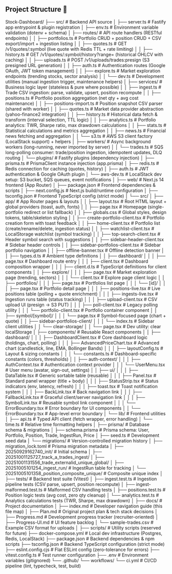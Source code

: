 ## Project Structure 📁

Stock-Dashboard/
├── src/                        # Backend API source
│   ├── server.ts               # Fastify app entrypoint & plugin registration
│   ├── env.ts                  # Environment variable validation (dotenv + schema)
│   ├── routes/                 # API route handlers (RESTful endpoints)
│   │   ├── portfolios.ts       # Portfolio CRUD + position CRUD + CSV export/import + ingestion listing
│   │   ├── quotes.ts           # GET /v1/quotes/:symbol (live quote with Redis TTL + rate limiting)
│   │   ├── history.ts          # GET /v1/quotes/:symbol/history?range= (historical OHLCV with caching)
│   │   ├── uploads.ts          # POST /v1/uploads/trades:presign (S3 presigned URL generation)
│   │   ├── auth.ts             # Authentication routes (Google OAuth, JWT token management)
│   │   ├── explore.ts          # Market exploration endpoints (trending stocks, sector analysis)
│   │   └── dev.ts              # Development utilities (manual ingestion trigger, maintenance helpers)
│   ├── services/               # Business logic layer (stateless & pure where possible)
│   │   ├── ingest.ts           # Trade CSV ingestion: parse, validate, upsert, position recompute
│   │   ├── positions.ts        # Portfolio position aggregation (net qty + avg cost maintenance)
│   │   ├── positions-import.ts # Position snapshot CSV parser (shared with worker)
│   │   ├── quotes.ts           # Market data provider abstraction (yahoo-finance2 integration)
│   │   ├── history.ts          # Historical data fetch & transform (interval selection, TTL logic)
│   │   ├── analytics.ts        # Portfolio analytics: TWR, Sharpe ratio, max drawdown calculations
│   │   ├── stats.ts            # Statistical calculations and metrics aggregation
│   │   ├── news.ts             # Financial news fetching and aggregation
│   │   └── s3.ts               # AWS S3 client factory (LocalStack support) + helpers
│   ├── workers/                # Async background workers (long-running, never imported by server)
│   │   └── trades.ts           # SQS long-polling consumer: trade/position ingestion, idempotent updates, DLQ routing
│   └── plugins/                # Fastify plugins (dependency injection)
│       ├── prisma.ts           # PrismaClient instance injection (app.prisma)
│       ├── redis.ts            # Redis connection for caching (quotes, history)
│       ├── auth.ts             # JWT authentication & Google OAuth plugin
│       └── aws-dev.ts          # LocalStack dev setup: S3 bucket, SQS queues, event notifications
│
├── web/                        # Next.js 14 frontend (App Router)
│   ├── package.json            # Frontend dependencies & scripts
│   ├── next.config.js          # Next.js build/runtime configuration
│   ├── tsconfig.json           # Frontend TypeScript config (strict mode)
│   └── src/
│       ├── app/                # App Router pages & layouts
│       │   ├── layout.tsx      # Root HTML layout + global providers (toast, auth, fonts)
│       │   ├── page.tsx        # Homepage (single-portfolio redirect or list fallback)
│       │   ├── globals.css     # Global styles, design tokens, table/skeleton styling
│       │   ├── create-portfolio-client.tsx  # Portfolio creation form with toast feedback
│       │   ├── home-client.tsx              # Portfolio list (create/rename/delete, ingestion status)
│       │   ├── watchlist-client.tsx         # LocalStorage watchlist (symbol tracking)
│       │   ├── top-search-client.tsx        # Header symbol search with suggestions
│       │   ├── sidebar-header-client.tsx    # Sidebar header controls
│       │   ├── sidebar-portfolios-client.tsx # Sidebar portfolio navigation
│       │   ├── offline-banner.tsx           # Offline detection banner
│       │   ├── types.d.ts                   # Ambient type definitions
│       │   ├── dashboard/
│       │   │   ├── page.tsx                 # Dashboard route entry
│       │   │   ├── client.tsx               # Dashboard composition wrapper
│       │   │   ├── client.d.ts              # TypeScript definitions for client components
│       │   ├── explore/
│       │   │   ├── page.tsx                 # Market exploration page (trending, sectors)
│       │   │   └── client.tsx               # Explore page client logic
│       │   ├── portfolios/
│       │   │   ├── page.tsx                 # Portfolios list page
│       │   │   └── [id]/
│       │   │       ├── page.tsx             # Portfolio detail page
│       │   │       ├── positions-live.tsx   # Live positions table (polling + quote enrichment)
│       │   │       ├── ingests-live.tsx     # Ingestion runs table (status tracking)
│       │   │       ├── upload-client.tsx    # CSV upload UI (presign → S3 PUT)
│       │   │       ├── poll-client.tsx      # Legacy polling utility
│       │   │       └── portfolio-client.tsx # Portfolio container component
│       │   ├── symbol/[symbol]/
│       │   │   └── page.tsx                 # Symbol-focused page (chart + quote)
│       │   ├── sidebar-portfolios-client/
│       │   │   └── index.ts                 # Sidebar client utilities
│       │   └── clear-storage/
│       │       └── page.tsx                 # Dev utility: clear localStorage
│       ├── components/          # Reusable React components
│       │   ├── dashboard/
│       │   │   ├── DashboardClient.tsx      # Core dashboard logic (holdings, chart, polling)
│       │   │   ├── AdvancedPriceChart.tsx   # Advanced chart (candlestick, line, EMA, Bollinger Bands)
│       │   │   ├── layoutConfig.ts          # Layout & sizing constants
│       │   │   └── constants.ts             # Dashboard-specific constants (colors, thresholds)
│       │   ├── auth-context/
│       │   │   ├── AuthContext.tsx          # Authentication context provider
│       │   │   └── UserMenu.tsx             # User menu (avatar, sign-out, settings)
│       │   ├── ui/
│       │   │   ├── DataTable.tsx            # Generic sortable table (reusable)
│       │   │   ├── Panel.tsx                # Standard panel wrapper (title + body)
│       │   │   ├── StatusStrip.tsx          # Status indicators (env, latency, refresh)
│       │   │   ├── toast.tsx                # Toast notification system
│       │   │   ├── BackLink.tsx             # Back navigation link
│       │   │   ├── FallbackLink.tsx         # Graceful client/server navigation link
│       │   │   ├── SymbolLink.tsx           # Reusable symbol link component
│       │   │   └── ErrorBoundary.tsx        # Error boundary for UI components
│       │   └── ErrorBoundary.tsx            # App-level error boundary
│       └── lib/                 # Frontend utilities
│           ├── api.ts           # Typed API client (fetch wrapper, error handling)
│           └── time.ts          # Relative time formatting helpers
│
├── prisma/                     # Database schema & migrations
│   ├── schema.prisma           # Prisma schema: User, Portfolio, Position, Trade, IngestRun, Price
│   ├── seed.ts                 # Development seed data
│   └── migrations/             # Version-controlled migration history
│       ├── migration_lock.toml # Prisma migration metadata
│       ├── 20250929162740_init/           # Initial schema
│       ├── 20251001125727_track_a_trades_ingest/
│       ├── 20251001131556_trade_externalid_unique_global/
│       ├── 20251005101254_ingest_run/     # IngestRun table for tracking
│       └── 20251005101358_position_composite_unique/  # Composite unique index
│
├── tests/                      # Backend test suite (Vitest)
│   ├── ingest.test.ts          # Ingestion pipeline tests (CSV parse, upsert, position recompute)
│   ├── ingest-malformed.test.ts # Malformed CSV handling tests
│   ├── positions.test.ts       # Position logic tests (avg cost, zero qty cleanup)
│   └── analytics.test.ts       # Analytics calculations tests (TWR, Sharpe, max drawdown)
│
├── docs/                       # Project documentation
│   ├── index.md                # Developer navigation guide (this file map)
│   ├── Plan.md                 # Original project plan & tech stack decisions
│   ├── Progress.md             # Development progress tracker (recruiter-oriented)
│   ├── Progress-UI.md          # UI feature backlog
│   └── sample-trades.csv       # Example CSV format for uploads
│
├── scripts/                    # Utility scripts (reserved for future)
├── docker-compose.yml          # Local dev infrastructure (Postgres, Redis, LocalStack)
├── package.json                # Backend dependencies & npm scripts
├── tsconfig.json               # Backend TypeScript configuration (strict mode)
├── eslint.config.cjs           # Flat ESLint config (zero-tolerance for errors)
├── vitest.config.ts            # Test runner configuration
├── .env                        # Environment variables (gitignored)
└── .github/
    └── workflows/
        └── ci.yml              # CI/CD pipeline (lint, typecheck, test, build)